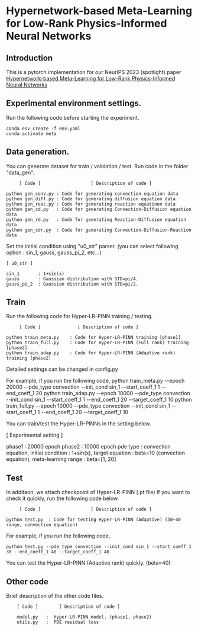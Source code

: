 # Hypernetwork-based Meta-Learning for Low-Rank Physics-Informed Neural Networks

## Introduction

This is a pytorch implementation for our NeurIPS 2023 (spotlight) paper [Hypernetwork-based Meta-Learning for Low-Rank Physics-Informed Neural Networks](https://neurips.cc/virtual/2023/poster/70991)

## Experimental environment settings.

Run the following code before starting the experiment.

    conda env create -f env.yaml
    conda activate meta

## Data generation.

You can generate dataset for train / validation / test. 
Run code in the folder "data_gen".

    
         [ Code ]                   [ Description of code ]

    python gen_conv.py : Code for generating convection equation data
    python gen_diff.py : Code for generating diffusion equation data
    python gen_reac.py : Code for generating reaction equatinon data
    python gen_cd.py   : Code for generating Convection-Diffusion equation data
    python gen_rd.py   : Code for generating Reaction-Diffusion equation data
    python gen_cdr.py  : Code for generating Convection-Diffusion-Reaction data

Set the initial condition using "u0_str" parser. 
(you can select following option : sin_1, gauss, gauss_pi_2, etc...)


    [ u0_str ]

    sin_1       : 1+sin(x)
    gauss       : Gaussian distribution with STD=pi/4.
    gauss_pi_2  : Gaussian distribution with STD=pi/2.

## Train

Run the following code for Hyper-LR-PINN training / testing.

         [ Code ]              [ Description of code ]

    python train_meta.py    : Code for Hyper-LR-PINN training [phase1]
    python train_full.py    : Code for Hyper-LR-PINN (Full rank) training [phase2]
    python train_adap.py    : Code for Hyper-LR-PINN (Adaptive rank) training [phase2]

Detailed settings can be changed in config.py


For example, if you run the following code,
    python train_meta.py --epoch 20000 --pde_type convection --init_cond sin_1 --start_coeff_1 1 --end_coeff_1 20
    python train_adap.py --epoch 10000 --pde_type convection --init_cond sin_1 --start_coeff_1 1 --end_coeff_1 20 --target_coeff_1 10
    python train_full.py --epoch 10000 --pde_type convection --init_cond sin_1 --start_coeff_1 1 --end_coeff_1 20 --target_coeff_1 10

You can train/test the Hyper-LR-PINNs in the setting below.

 [ Experimental setting ] 

phase1 : 20000 epoch
phase2 : 10000 epoch
pde type : convection equation, 
initial condition : 1+sin(x), 
target equation : beta=10 (convection equation), 
meta-learning range : beta=[1, 20]

## Test

In additaon, we attach checkpoint of Hyper-LR-PINN (.pt file)
If you want to check it quickly, run the following code below.

         [ Code ]                   [ Description of code ]

    python test.py  : Code for testing Hyper-LR-PINN (Adaptive) (30~40 range, convection equation)

For example, if you run the following code,

    python test.py --pde_type convection --init_cond sin_1 --start_coeff_1 30 --end_coeff_1 40 --target_coeff_1 40

You can test the Hyper-LR-PINN (Adaptive rank) quickly. (beta=40)

## Other code

Brief description of the other code files.

        [ Code ]        [ Description of code ]
        
        model.py   :  Hyper-LR-PINN model. (phase1, phase2)
        utils.py   :  PDE residual loss
        
